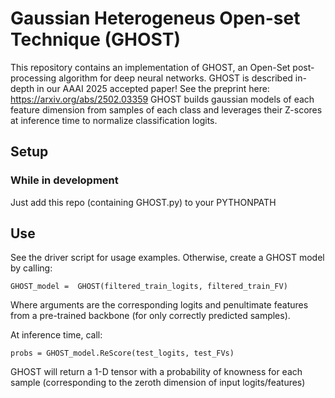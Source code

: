 # Gaussian Heterogeneus Open-set Technique (GHOST)
This repository contains an implementation of GHOST, an Open-Set post-processing algorithm for deep neural networks.
GHOST is described in-depth in our AAAI 2025 accepted paper! See the preprint here: https://arxiv.org/abs/2502.03359
GHOST builds gaussian models of each feature dimension from samples of each class and leverages their Z-scores at inference time to normalize classification logits.

## Setup
### While in development
Just add this repo (containing GHOST.py) to your PYTHONPATH

## Use
See the driver script for usage examples.
Otherwise, create a GHOST model by calling:

`GHOST_model =  GHOST(filtered_train_logits, filtered_train_FV)`

Where arguments are the corresponding logits and penultimate features from a pre-trained backbone (for only correctly predicted samples).

At inference time, call:

`probs = GHOST_model.ReScore(test_logits, test_FVs)`

GHOST will return a 1-D tensor with a probability of knowness for each sample (corresponding to the zeroth dimension of input logits/features)
